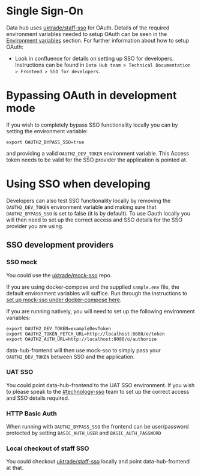 # Single Sign-On

Data hub uses [uktrade/staff-sso](https://github.com/uktrade/staff-sso) for OAuth. Details of the required environment
variables needed to setup OAuth can be seen in the [Environment variables](#environment-variables) section.
For further information about how to setup OAuth:

- Look in confluence for details on setting up SSO for developers. Instructions can be found in
  `Data Hub team > Technical Documentation > Frontend > SSO for developers`.

# Bypassing OAuth in development mode

If you wish to completely bypass SSO functionality locally you can by setting the environment variable:

```
export OAUTH2_BYPASS_SSO=true
```

and providing a valid `OAUTH2_DEV_TOKEN` environment variable. This Access token needs to be valid for the SSO provider
the application is pointed at.

# Using SSO when developing

Developers can also test SSO functionality locally by removing the `OAUTH2_DEV_TOKEN` environment variable and making
sure that `OAUTH2_BYPASS_SSO` is set to false (it is by default). To use Oauth locally you will then need to set up the
correct access and SSO details for the SSO provider you are using.

## SSO development providers

### SSO mock

You could use the [uktrade/mock-sso](https://github.com/uktrade/mock-sso) repo.

If you are using docker-compose and the supplied `sample.env` file, the default
environment variables will suffice. Run through the instructions to [set up
mock-sso under docker-compose here](https://github.com/uktrade/mock-sso#docker-compose).

If you are running natively, you will need to set up the following environment variables:

```
export OAUTH2_DEV_TOKEN=exampleDevToken
export OAUTH2_TOKEN_FETCH_URL=http://localhost:8080/o/token
export OAUTH2_AUTH_URL=http://localhost:8080/o/authorize
```

data-hub-frontend will then use mock-sso to simply pass your `OAUTH2_DEV_TOKEN` between SSO and the application.

### UAT SSO

You could point data-hub-frontend to the UAT SSO environment. If you wish to please speak to the
[#technology-sso](https://ditdigitalteam.slack.com/messages/C5FLP2DSM/details/) team to set up the correct access and
SSO details required.

### HTTP Basic Auth

When running with `OAUTH2_BYPASS_SSO` the frontend can be user/password protected by setting `BASIC_AUTH_USER` and `BASIC_AUTH_PASSWORD`

### Local checkout of staff SSO

You could checkout [uktrade/staff-sso](https://github.com/uktrade/staff-sso) locally and point data-hub-frontend
at that.

